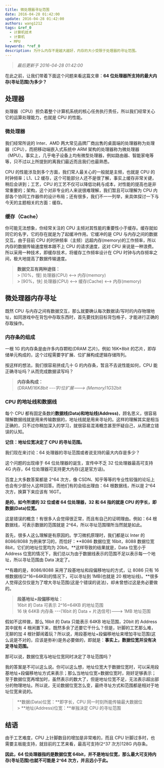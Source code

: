 ```yaml
---
title: 微处理器寻址范围
date: 2016-04-28 01:42:00
update: 2016-04-28 01:42:00
authors: wang1212
tags: &ref_0
  - 计算机技术
  - 计算机
  - MPU
keywords: *ref_0
description: 为什么内存不是越大越好，内存的大小受限于处理器的寻址范围。
---
```


> _最后更新于 2016-04-28 01:42:00_

在此之前，让我们带着下面这个问题来看这篇文章：**64 位处理器所支持的最大内存(寻址范围)为多少？**

<!-- truncate -->

## 处理器

处理器（CPU）担负着整个计算机系统的核心任务执行责任，所以我们经常关心它的运算处理能力，也就是 CPU 的性能。

### 微处理器

我们经常所说的 Inter、AMD 两大常见品牌厂商出售的桌面端的处理器称为处理器（CPU），而把移动端嵌入式系统中 ARM 架构的处理器称为微处理器（MPU）。事实上，几乎电子设备上均有微型处理器，例如路由器、智能家电等等，只不过以上所提到的离我们最近而且我们也最熟悉。

CPU 的性能涉及到多个方面，我们常人最关心的一般就是主频，也就是 CPU 的时钟频率；L1、L2 缓存，这个可能部分人还不是很了解，事实上缓存非常关键，稍后会讲到；工艺，CPU 的工艺不仅可以降低功耗与成本，对性能的提高也是非常重要的；架构，这个对非专业的人来说很难理解，我们暂且可以理解为 CPU 内部各个协同工作器件的设计布局；还有很多，我们不一一列举，来具体探讨一下与今天的主题相关的方面：缓存。

### 缓存（Cache）

你可能无法想象，你经常关注的 CPU 主频对其性能的重要性小于缓存。缓存就如同它的名字，它的存在就是为了起缓冲作用。它缓冲的是 CPU 与内存之间的数据交互。由于目前 CPU 的时钟频率（主频）远超内存(memory)的工作频率，所以内存的数据传输速度根本跟不上 CPU 的请求速度，这对 CPU 来说是一种浪费。所以采用一种技术，即缓存技术，将缓存工作频率设计在 CPU 时钟与内存频率之间，极大地提高了数据传输速度。

> **数据交互有两种途径：** <br /> > [10%，慢] 处理器(CPU) <--> 内存(memory) <br /> > [90%，快] 处理器(CPU) <--> 缓存(Cache) <--> 内存(memory)

## 微处理器内存寻址

既然 CPU 与内存之间有数据交互，那么就要确认每次数据读/写时的内存物理地址，如同游戏中在背包中存取东西时，首先要找到目标背包格子，才能进行正确的存取操作。

### 内存条的组成

一根 1G 的内存条是由许多内存颗粒(DRAM 芯片)，例如 16K\*8bit 的芯片，即存储单元构成的，这个过程需要字扩展、位扩展构成逻辑存储阵列。

按这样的想法，我们很容易拼成几十 G 的内存条，暂且不去说性能如何，CPU 能正确寻址吗？从而完成数据读写吗？

> **内存条构成：** <br />
> (DRAM)16K*8bit ---字/位扩展---> (Memory)1G*32bit

### CPU 的地址线和数据线

每个 CPU 都有固定条数的**数据线(Data)**和**地址线(Address)**，顾名思义，很容易理解数据线就是用来传输数据的，地址线就是用来寻址的。这样的理解其实是相当正确的，只不过你稍加深入的学习，就很容易混淆概念甚至怀疑自己，从而建立错误的认知。

**记住：地址位宽决定了 CPU 的寻址范围。**

我们现在来讨论：64 处理器的寻址范围或者说支持的最大内存是多少？

这个问题的出现缘于 64 位处理器的诞生，宣传中不乏 32 位处理器最高可支持 4G 内存，64 位处理器可支持更大内存(这是官方话)。

百度上大多数答案都是 2^64 次方，像 CSDN、知乎等等的专业性较强的论坛上也会有少部分人这样回答。而他们有的会给出理由：64 根数据线，所以是 2^64 次方，换算下来应该有 16GT。

**是的，如今所谓的 32 位或者 64 位处理器，32 和 64 指的就是 CPU 的字长，即数据(Data)位宽。**

这是错误的概念！有很多人会觉得很正常，而且有自己的证明理由。例如：64 根数据线，可表示数据的范围就是 2^64，所以寻址范围理所当然就是如此。

首先，很多人这么理解是有原因的。学习微机原理时，我们都是以 Inter 的 8086/8088 为例来学习的，而恰好：**8086 数据位宽 16bit，8088 数据位宽 8bit，它们的地址位宽均为 20bit。**这样导致的结果就是，Data 位宽小于 Address 位宽的情况下，我们总以为由于数据线表示的范围不足以表示每一个地址，所以寻址范围由 Data 决定了。

**有趣的是，8086/8088 采用了段基地址和段偏移地址的方式，让 8086 只有 16 根数据线(2^16=64KB)的情况下，可以寻址到 1MB(也就是 20 根地址线)。**很多人觉得这仅仅是为了增大寻址范围(这是个错误的说法)，却未曾想过这是务必要做的。

> **段基地址+段偏移地址：** <br />
> 16bit 的 Data 可表示 2^16=64KB 的地址范围 <br />
> 16 块 64KB 内存条 ---(16bit 的 Data + 片选信号)---> 1MB 地址范围

假如不这样做，那么 16bit 的 Data 只能表示 64KB 地址范围，20bit 的 Address 其中就有 4 根闲置下来，既然多余了还要它干什么？但是，针脚的工艺那么难，无聊的加 4 根针脚闹着玩？所以说，用段基地址+段偏移地址来增加寻址范围(这么说是不对的，应该是弥补)是务必要做的，即就是：**事实上，数据位宽并没有决定寻址范围。**

那可以说，数据位宽与地址位宽同时决定了寻址范围吗？

我的答案是不可以这么说。你可以这么想，地址位宽大于数据位宽时，可以采用段基地址+段偏移地址方式来表示；那么当地址位宽=数据位宽时，刚好足够表示；至于数据位宽再增加时，虽然表示的数大了，但是地址位宽不足，无法表示超出部分的物理地址。所以说，无论数据位宽怎么变，最终寻址方式和范围都是相对于地址位宽来说的。

> **数据(Data)位宽：**即字长，CPU 同一时刻所能传输最大数据位 <br /> > **地址(Address)位宽：**单独决定 CPU 的寻址范围

## 结语

由于工艺难度，CPU 上针脚数目的增加是非常难的，而且 CPU 针脚过多时，也需要主板能支持，就目前的工艺来看，最高可支持(2^37 次方)128G 内存条。

**因此，64 位处理器指的是数据位宽 64bit，并不是地址位宽，那么最大可支持内存(寻址范围)也就不可能是 2^64 次方，并且远小于此。**
